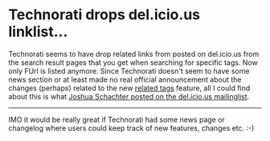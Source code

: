 # Technorati drops del.icio.us linklist...

Technorati seems to have drop related links from posted on del.icio.us from the search result pages that you get when searching for specific tags. Now only FUrl is listed anymore. Since Technorati doesn't seem to have some news section or at least made no real official announcement about the changes (perhaps) related to the new <a href="http://www.corante.com/many/archives/2005/03/06/new_technorati_tag_feature.php">related tags</a> feature, all I could find about this is what <a href="http://lists.burri.to/pipermail/delicious-discuss/2005-March/002254.html">Joshua Schachter posted on the del.icio.us mailinglist</a>. 

-------------------------------



IMO it would be really great if Technorati had some news page or changelog where users could keep track of new features, changes etc. :-)